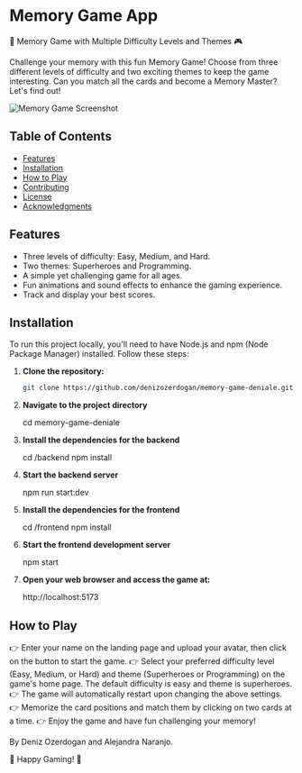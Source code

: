 # Memory Game App

🧠 Memory Game with Multiple Difficulty Levels and Themes 🎮

Challenge your memory with this fun Memory Game! Choose from three different levels of difficulty and two exciting themes to keep the game interesting. Can you match all the cards and become a Memory Master? Let's find out!

![Memory Game Screenshot](/screenshot.png)

## Table of Contents

- [Features](#features)
- [Installation](#installation)
- [How to Play](#how-to-play)
- [Contributing](#contributing)
- [License](#license)
- [Acknowledgments](#acknowledgments)

## Features

- Three levels of difficulty: Easy, Medium, and Hard.
- Two themes: Superheroes and Programming.
- A simple yet challenging game for all ages.
- Fun animations and sound effects to enhance the gaming experience.
- Track and display your best scores.

## Installation

To run this project locally, you'll need to have Node.js and npm (Node Package Manager) installed. Follow these steps:

1. **Clone the repository:** 

   ```bash
   git clone https://github.com/denizozerdogan/memory-game-deniale.git

2. **Navigate to the project directory**

    cd memory-game-deniale
   
3. **Install the dependencies for the backend**

    cd /backend
    npm install

4. **Start the backend server**

    npm run start:dev

5. **Install the dependencies for the frontend**

    cd /frontend
    npm install

6. **Start the frontend development server**

    npm start

7. **Open your web browser and access the game at:**

    http://localhost:5173

## How to Play
👉 Enter your name on the landing page and upload your avatar, then click on the button to start the game. 
👉 Select your preferred difficulty level (Easy, Medium, or Hard) and theme (Superheroes or Programming) on the game's home page. The default difficulty is easy and theme is superheroes. 
👉 The game will automatically restart upon changing the above settings. 
👉 Memorize the card positions and match them by clicking on two cards at a time.
👉 Enjoy the game and have fun challenging your memory!

By Deniz Ozerdogan and Alejandra Naranjo.

🚀 Happy Gaming! 🚀





